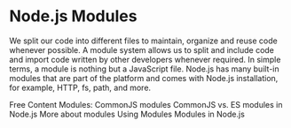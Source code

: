 # Node.js Modules

We split our code into different files to maintain, organize and reuse code whenever possible. A module system allows us to split and include code and import code written by other developers whenever required. In simple terms, a module is nothing but a JavaScript file. Node.js has many built-in modules that are part of the platform and comes with Node.js installation, for example, HTTP, fs, path, and more.

<ResourceGroupTitle>Free Content</ResourceGroupTitle>
<BadgeLink colorScheme='blue' badgeText='Official Docs' href='https://nodejs.org/api/modules.html#modules-commonjs-modules'>Modules: CommonJS modules</BadgeLink>
<BadgeLink colorScheme="yellow" badgeText='Read' href='https://blog.logrocket.com/commonjs-vs-es-modules-node-js/'>CommonJS vs. ES modules in Node.js</BadgeLink>
<BadgeLink colorScheme='yellow' badgeText='Read' href='https://www.geeksforgeeks.org/node-js-modules/'>More about modules</BadgeLink>
<BadgeLink colorScheme='yellow' badgeText='Read' href='https://www.freecodecamp.org/news/modular-programming-nodejs-npm-modules/'>Using Modules</BadgeLink>
<BadgeLink badgeText='Watch' href='https://www.youtube.com/watch?v=9Amxzvq5LY8&'>Modules in Node.js</BadgeLink>
